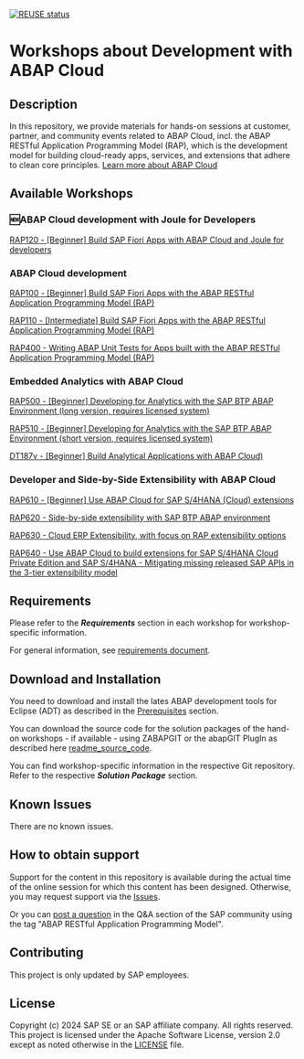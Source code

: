 [![REUSE status](https://api.reuse.software/badge/github.com/SAP-samples/abap-platform-rap-workshops)](https://api.reuse.software/info/github.com/SAP-samples/abap-platform-rap-workshops)

# Workshops about Development with ABAP Cloud 

## Description
In this repository, we provide materials for hands-on sessions at  customer, partner, and community events related to ABAP Cloud, incl. the ABAP RESTful Application Programming Model (RAP), which is the development model for building cloud-ready apps, services, and extensions that adhere to clean core principles. [Learn more about ABAP Cloud](https://help.sap.com/docs/abap-cloud)

## Available Workshops

### 🆕ABAP Cloud development with Joule for Developers 

[RAP120 - \[Beginner\] Build SAP Fiori Apps with ABAP Cloud and Joule for developers](https://github.com/SAP-samples/abap-platform-rap120) 


### ABAP Cloud development

[RAP100 - \[Beginner\] Build SAP Fiori Apps with the ABAP RESTful Application Programming Model (RAP)](https://github.com/SAP-samples/abap-platform-rap100)  

[RAP110 - \[Intermediate\] Build SAP Fiori Apps with the ABAP RESTful Application Programming Model (RAP)](https://github.com/SAP-samples/abap-platform-rap110)

[RAP400 - Writing ABAP Unit Tests for Apps built with the ABAP RESTful Application Programming Model (RAP)](/rap4xx/rap400#readme)


### Embedded Analytics with ABAP Cloud

[RAP500 - \[Beginner\] Developing for Analytics with the SAP BTP ABAP Environment (long version, requires licensed system)](/rap5xx/rap500#readme)

[RAP510 - \[Beginner\] Developing for Analytics with the SAP BTP ABAP Environment (short version, requires licensed system)](/rap5xx/rap510#readme)

[DT187v - \[Beginner\] Build Analytical Applications with ABAP Cloud)](https://github.com/SAP-samples/teched2023-DT187v)


### Developer and Side-by-Side Extensibility with ABAP Cloud

[RAP610 - \[Beginner\] Use ABAP Cloud for SAP S/4HANA (Cloud) extensions](/rap6xx/rap610#readme)

[RAP620 - Side-by-side extensibility with SAP BTP ABAP environment](/rap6xx/rap620#readme)

[RAP630 - Cloud ERP Extensibility, with focus on RAP extensibility options](https://github.com/SAP-samples/abap-platform-rap630)

[RAP640 - Use ABAP Cloud to build extensions for SAP S/4HANA Cloud Private Edition and SAP S/4HANA - Mitigating missing released SAP APIs in the 3-tier extensibility model](https://github.com/SAP-samples/abap-platform-rap640)


## Requirements

Please refer to the _**Requirements**_ section in each workshop for workshop-specific information.

For general information, see [requirements document](requirements_rap_workshops.md).


## Download and Installation

You need to download and install the lates ABAP development tools for Eclipse (ADT) as described in the [Prerequisites](#requirements) section.

You can download the source code for the solution packages of the hand-on workshops  - if available - using ZABAPGIT or the abapGIT PlugIn as described here  [readme_source_code](/readme_source_code.md). 

You can find workshop-specific information in the respective Git repository. Refer to the respective _**Solution Package**_ section.

## Known Issues

There are no known issues.

## How to obtain support

Support for the content in this repository is available during the actual time of the online session for which this content has been designed. Otherwise, you may request support via the [Issues](../../issues).

Or you can [post a question](https://answers.sap.com/questions/ask.html) in the Q&A section of the SAP community using the tag "ABAP RESTful Application Programming Model".

## Contributing

This project is only updated by SAP employees.

## License
Copyright (c) 2024 SAP SE or an SAP affiliate company. All rights reserved. This project is licensed under the Apache Software License, version 2.0 except as noted otherwise in the [LICENSE](LICENSES/Apache-2.0.txt) file.

